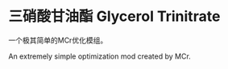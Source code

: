 # 三硝酸甘油酯 Glycerol Trinitrate

一个极其简单的MCr优化模组。

An extremely simple optimization mod created by MCr.
